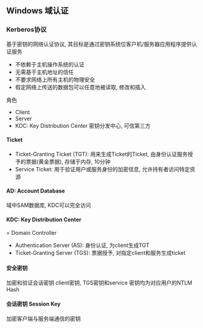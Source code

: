 
## Windows 域认证

### Kerberos协议
基于密钥的网络认证协议, 其目标是通过密钥系统位客户机/服务器应用程序提供认证服务
- 不依赖于主机操作系统的认证
- 无需基于主机地址的信任
- 不要求网络上所有主机的物理安全
- 假定网络上传送的数据包可以任意地被读取, 修改和插入

角色
- Client
- Server
- KDC: Key Distribution Center 密钥分发中心, 可信第三方

#### Ticket
- Ticket-Granting Ticket (TGT): 用来生成Ticket的Ticket, 由身份认证服务授予的票据(黄金票据), 存储于内存, 10分钟
- Service Ticket: 用于验证用户或服务身份的加密信息, 允许持有者访问特定资源

#### AD: Account Database
域中SAM数据库, KDC可以完全访问

#### KDC: Key Distribution Center
= Domain Controller
- Authentication Server (AS): 身份认证, 为client生成TGT
- Ticket-Granting Server (TGS): 票据授予, 对指定client和服务生成ticket

#### 安全密钥
加密和验证会话密钥
client密钥, TGS密钥和service 密钥均为对应用户的NTLM Hash

#### 会话密钥 Session Key
加密客户端与服务端通信的密钥